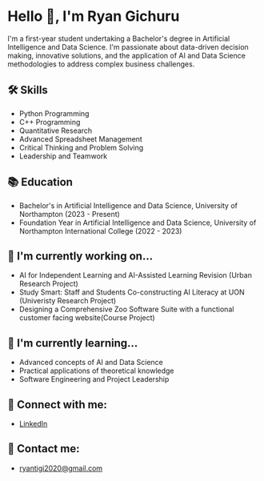 # Hello 👋, I'm Ryan Gichuru

I'm a first-year student undertaking a Bachelor's degree in Artificial Intelligence and Data Science. I'm passionate about data-driven decision making, innovative solutions, and the application of AI and Data Science methodologies to address complex business challenges.

## 🛠 Skills
- Python Programming
- C++ Programming
- Quantitative Research
- Advanced Spreadsheet Management
- Critical Thinking and Problem Solving
- Leadership and Teamwork

## 📚 Education
- Bachelor's in Artificial Intelligence and Data Science, University of Northampton (2023 - Present)
- Foundation Year in Artificial Intelligence and Data Science, University of Northampton International College (2022 - 2023)

## 🎯 I'm currently working on...
- AI for Independent Learning and AI-Assisted Learning Revision (Urban Research Project)
- Study Smart: Staff and Students Co-constructing AI Literacy at UON (Univeristy Research Project)
- Designing a Comprehensive Zoo Software Suite with a functional customer facing website(Course Project)

## 🌱 I'm currently learning...
- Advanced concepts of AI and Data Science
- Practical applications of theoretical knowledge
- Software Engineering and Project Leadership

## 🔗 Connect with me:
- [LinkedIn](https://linkedin.com/in/ryan-gichuru-1bba671a8/)

## 📧 Contact me:
- ryantigi2020@gmail.com

<!---
ryantigi254/ryantigi254 is a ✨ special ✨ repository because its `README.md` (this file) appears on your GitHub profile.
You can click the Preview link to take a look at your changes.
--->
